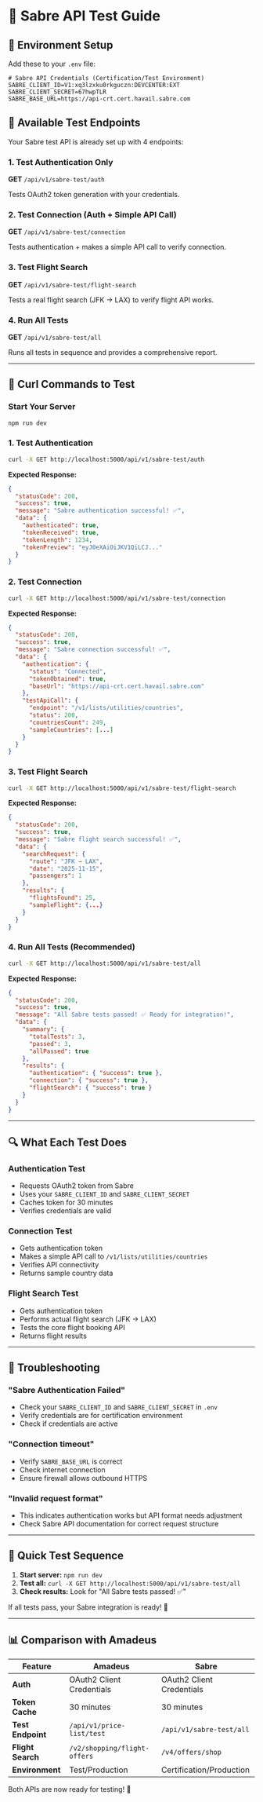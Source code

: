 # 🧪 Sabre API Test Guide

## 🔐 Environment Setup

Add these to your `.env` file:

```env
# Sabre API Credentials (Certification/Test Environment)
SABRE_CLIENT_ID=V1:xq3lzxku0rkguczn:DEVCENTER:EXT
SABRE_CLIENT_SECRET=67hwpTLR
SABRE_BASE_URL=https://api-crt.cert.havail.sabre.com
```

## 🚀 Available Test Endpoints

Your Sabre test API is already set up with 4 endpoints:

### 1. Test Authentication Only
**GET** `/api/v1/sabre-test/auth`

Tests OAuth2 token generation with your credentials.

### 2. Test Connection (Auth + Simple API Call)
**GET** `/api/v1/sabre-test/connection`

Tests authentication + makes a simple API call to verify connection.

### 3. Test Flight Search
**GET** `/api/v1/sabre-test/flight-search`

Tests a real flight search (JFK → LAX) to verify flight API works.

### 4. Run All Tests
**GET** `/api/v1/sabre-test/all`

Runs all tests in sequence and provides a comprehensive report.

---

## 🧪 Curl Commands to Test

### Start Your Server
```bash
npm run dev
```

### 1. Test Authentication
```bash
curl -X GET http://localhost:5000/api/v1/sabre-test/auth
```

**Expected Response:**
```json
{
  "statusCode": 200,
  "success": true,
  "message": "Sabre authentication successful! ✅",
  "data": {
    "authenticated": true,
    "tokenReceived": true,
    "tokenLength": 1234,
    "tokenPreview": "eyJ0eXAiOiJKV1QiLCJ..."
  }
}
```

### 2. Test Connection
```bash
curl -X GET http://localhost:5000/api/v1/sabre-test/connection
```

**Expected Response:**
```json
{
  "statusCode": 200,
  "success": true,
  "message": "Sabre connection successful! ✅",
  "data": {
    "authentication": {
      "status": "Connected",
      "tokenObtained": true,
      "baseUrl": "https://api-crt.cert.havail.sabre.com"
    },
    "testApiCall": {
      "endpoint": "/v1/lists/utilities/countries",
      "status": 200,
      "countriesCount": 249,
      "sampleCountries": [...]
    }
  }
}
```

### 3. Test Flight Search
```bash
curl -X GET http://localhost:5000/api/v1/sabre-test/flight-search
```

**Expected Response:**
```json
{
  "statusCode": 200,
  "success": true,
  "message": "Sabre flight search successful! ✅",
  "data": {
    "searchRequest": {
      "route": "JFK → LAX",
      "date": "2025-11-15",
      "passengers": 1
    },
    "results": {
      "flightsFound": 25,
      "sampleFlight": {...}
    }
  }
}
```

### 4. Run All Tests (Recommended)
```bash
curl -X GET http://localhost:5000/api/v1/sabre-test/all
```

**Expected Response:**
```json
{
  "statusCode": 200,
  "success": true,
  "message": "All Sabre tests passed! ✅ Ready for integration!",
  "data": {
    "summary": {
      "totalTests": 3,
      "passed": 3,
      "allPassed": true
    },
    "results": {
      "authentication": { "success": true },
      "connection": { "success": true },
      "flightSearch": { "success": true }
    }
  }
}
```

---

## 🔍 What Each Test Does

### Authentication Test
- Requests OAuth2 token from Sabre
- Uses your `SABRE_CLIENT_ID` and `SABRE_CLIENT_SECRET`
- Caches token for 30 minutes
- Verifies credentials are valid

### Connection Test
- Gets authentication token
- Makes a simple API call to `/v1/lists/utilities/countries`
- Verifies API connectivity
- Returns sample country data

### Flight Search Test
- Gets authentication token
- Performs actual flight search (JFK → LAX)
- Tests the core flight booking API
- Returns flight results

---

## 🐛 Troubleshooting

### "Sabre Authentication Failed"
- Check your `SABRE_CLIENT_ID` and `SABRE_CLIENT_SECRET` in `.env`
- Verify credentials are for certification environment
- Check if credentials are active

### "Connection timeout"
- Verify `SABRE_BASE_URL` is correct
- Check internet connection
- Ensure firewall allows outbound HTTPS

### "Invalid request format"
- This indicates authentication works but API format needs adjustment
- Check Sabre API documentation for correct request structure

---

## 🎯 Quick Test Sequence

1. **Start server:** `npm run dev`
2. **Test all:** `curl -X GET http://localhost:5000/api/v1/sabre-test/all`
3. **Check results:** Look for "All Sabre tests passed! ✅"

If all tests pass, your Sabre integration is ready! 🚀

---

## 📊 Comparison with Amadeus

| Feature | Amadeus | Sabre |
|---------|---------|-------|
| **Auth** | OAuth2 Client Credentials | OAuth2 Client Credentials |
| **Token Cache** | 30 minutes | 30 minutes |
| **Test Endpoint** | `/api/v1/price-list/test` | `/api/v1/sabre-test/all` |
| **Flight Search** | `/v2/shopping/flight-offers` | `/v4/offers/shop` |
| **Environment** | Test/Production | Certification/Production |

Both APIs are now ready for testing! 🎉